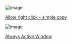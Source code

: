 ![image](https://user-images.githubusercontent.com/61316762/186152375-9ef8dc1d-828f-4279-9cf4-3fa07bd7c38e.png)

[Allow right click - simple copy](https://chrome.google.com/webstore/detail/allow-right-click-simple/cinnaghekiafnplijmadmifnoaecefdd)

![image](https://user-images.githubusercontent.com/61316762/186152415-4549b9e3-7424-4b04-8e17-86a06dd96bf8.png)

[Always Active Window](https://chrome.google.com/webstore/detail/always-active-window-alwa/ehllkhjndgnlokhomdlhgbineffifcbj)
